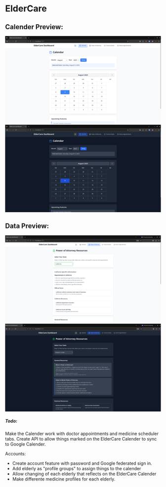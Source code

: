# ElderCare

## Calender Preview:

![Calendar_Preview_light](./data/readme_images/calender_preview.png)
![Calender_Preview_dark](./data/readme_images/calender_preview_dark2.png)

## Data Preview:

![poa_light.png](./data/readme_images/poa_light.png)
![poa_dark.png](./data/readme_images/poa_dark.png)

##### Todo:

Make the Calender work with doctor appointments and medicine scheduler tabs.
Create API to allow things marked on the ElderCare Calender to sync to Google Calender.

Accounts:

 * Create account feature with password and Google federated sign in.
 * Add elderly as "profile groups" to assign things to the calender
 * Allow changing of each elderly that reflects on the ElderCare Calender
 * Make differente medicine profiles for each elderly.
